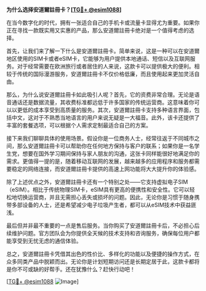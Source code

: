 **为什么选择安道爾註冊卡？[[TG💪+ @esim1088](https://t.me/s/esim1088)]**

在当今数字化的时代，拥有一张适合自己的手机卡或流量卡显得尤为重要。如果你正在寻找一款既实用又实惠的产品，那么安道爾註冊卡绝对是一个值得考虑的选择。

首先，让我们来了解一下什么是安道爾註冊卡。简单来说，这是一种可以在安道爾地区使用的SIM卡或者eSIM卡，它能够为用户提供本地通话、短信以及互联网服务。对于经常需要在欧洲旅行或者居住的人来说，这款卡可以提供极大的便利。相较于传统的国际漫游服务，安道爾註冊卡不仅价格低廉，而且使用起来更加灵活自由。

那么，为什么说安道爾註冊卡如此吸引人呢？首先，它的资费非常合理。无论是语音通话还是数据流量，其收费标准都远低于许多国家的传统运营商。这意味着你可以以更低的成本享受到高质量的服务。其次，安道爾註冊卡支持多种语言界面，包括中文，这对于不熟悉当地语言的用户来说无疑是一大福音。此外，该卡还提供了丰富的套餐选项，可以根据个人需求定制最适合自己的方案。

接下来我们聊聊具体的使用场景。假设你是一位商务人士，经常往返于不同城市之间，那么安道爾註冊卡可以帮助你在任何地方保持与客户的联系；如果你是一名学生党，想要在国外学习期间保持与家人朋友的沟通，这张卡同样能很好地满足你的需求。更值得一提的是，随着移动互联网的发展，越来越多的应用程序和服务都需要稳定的网络连接，而安道爾註冊卡提供的高速上网功能将大大提升你的体验感。

除了上述优点之外，安道爾註冊卡还有一个特别之处——它支持虚拟电子SIM（eSIM）。相比于传统物理SIM卡，eSIM具有更高的便携性和安全性。它可以轻松地切换运营商，并且无需担心丢失或损坏的问题。因此，无论你是习惯于随身携带多部设备的人士，还是希望减少电子垃圾产生者，都可以从eSIM技术中获益匪浅。

最后但并非最不重要的一点是售后服务。当你购买了安道爾註冊卡后，不必担心后续维护问题。官方团队会为你提供全天候的技术支持和咨询服务，确保每位用户都能享受到无忧无虑的通信体验。

总之，安道爾註冊卡凭借其出色的性价比、多样化的功能以及便捷的操作方式，在众多同类产品中脱颖而出。无论你是计划短期访问还是长期定居于此，这款卡都将是你不可或缺的好帮手。还在犹豫什么？赶快行动吧！

[[TG💪+ @esim1088](https://t.me/s/esim1088) ![Image](https://i.postimg.cc/4NQfJmqS/Snipaste-2025-05-13-00-14-12.png)]